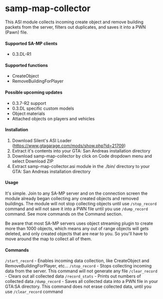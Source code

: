 # samp-map-collector

This ASI module collects incoming create object and remove building packets from the server, filters out duplicates, and saves it into a PWN (Pawn) file.

#### Supported SA-MP clients
- 0.3.DL-R1

#### Supported functions
- CreateObject
- RemoveBuildingForPlayer

#### Possible upcoming updates
- 0.3.7-R2 support
- 0.3.DL specific custom models
- Object materials
- Attached objects on players and vehicles

#### Installation
1. Download Silent's ASI Loader (https://www.gtagarage.com/mods/show.php?id=21709)
2. Extract it's contents into your GTA: San Andreas installation directory
3. Download samp-map-collector by click on Code dropdown menu and select Download ZIP
4. Extract samp-map-collector.asi module in the ./bin/ directory to your GTA: San Andreas installation directory

#### Usage
It's simple. Join to any SA-MP server and on the connection screen the module already began collecting any created objects and removed buildings. The module will not stop collecting objects until use `/stop_record` command and will not save it into a PWN file until you use `/dump_record` command. See more commands on the Command section.

Be aware that most SA-MP servers uses object streaming plugin to create more than 1000 objects, which means any out of range objects will gets deleted, and only created objects that are near to you. So you'll have to move around the map to collect all of them. 

#### Commands
`/start_record` - Enables incoming data collection, like CreateObject and RemoveBuildingForPlayer, etc...
`/stop_record` - Stops collecting incoming data from the server. This command will not generate any file
`/clear_record` - Clears out all collected data
`/record_stats` - Prints out numbers of collected data
`/dump_record` - Saves all collected data into a PWN file in your GTA:SA directory. This command does not erase collected data, until you use `/clear_record` command
